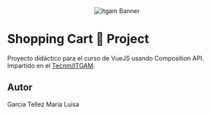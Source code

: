<center>
  <img src="" alt="Itgam Banner" />
</center>

# Shopping Cart 🛒 Project

Proyecto didáctico para el curso de VueJS usando Composition API.
Impartido en el [Tecnm/ITGAM](https://www.gamadero.tecnm.mx/).

## Autor

Garcia Tellez Maria Luisa